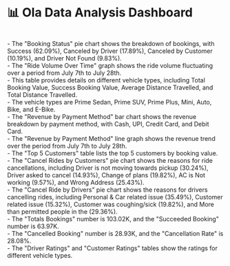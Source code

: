 <h1>📊 Ola Data Analysis Dashboard</h1>
<br>
- The "Booking Status" pie chart shows the breakdown of bookings, with Success (62.09%), Canceled by Driver (17.89%), Canceled by Customer (10.19%), and Driver Not Found (9.83%).
<br>
- The "Ride Volume Over Time" graph shows the ride volume fluctuating over a period from July 7th to July 28th.
<br>
- This table provides details on different vehicle types, including Total Booking Value, Success Booking Value, Average Distance Travelled, and Total Distance Travelled.
<br>
- The vehicle types are Prime Sedan, Prime SUV, Prime Plus, Mini, Auto, Bike, and E-Bike.
<br>
- The "Revenue by Payment Method" bar chart shows the revenue breakdown by payment method, with Cash, UPI, Credit Card, and Debit Card.
<br>
- The "Revenue by Payment Method" line graph shows the revenue trend over the period from July 7th to July 28th.
<br>
- The "Top 5 Customers" table lists the top 5 customers by booking value.
<br>
- The "Cancel Rides by Customers" pie chart shows the reasons for ride cancellations, including Driver is not moving towards pickup (30.24%), Driver asked to cancel (14.93%), Change of plans (19.82%), AC is Not working (9.57%), and Wrong Address (25.43%).
<br>
- The "Cancel Ride by Drivers" pie chart shows the reasons for drivers cancelling rides, including Personal & Car related issue (35.49%), Customer related issue (15.32%), Customer was coughing/sick (19.82%), and More than permitted people in the (29.36%).
<br>
- The "Totals Bookings" number is 103.02K, and the "Succeeded Booking" number is 63.97K.
<br>
- The "Cancelled Booking" number is 28.93K, and the "Cancellation Rate" is 28.08%.
<br>
- The "Driver Ratings" and "Customer Ratings" tables show the ratings for different vehicle types.
